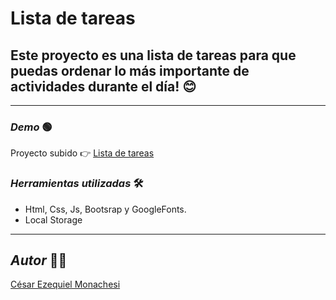 # Lista de tareas 

## Este proyecto es una lista de tareas para que puedas ordenar lo más importante de actividades durante el día! 😊
___


### _Demo_ 🟢 
Proyecto subido 👉 [Lista de tareas](https://listadetareascem.netlify.app/)


### _Herramientas utilizadas_ 🛠
- Html, Css, Js, Bootsrap y GoogleFonts.
- Local Storage
___
## _Autor_ 👷‍♂️
[César Ezequiel Monachesi](https://www.linkedin.com/in/monachesi-cesar-ezequiel/)